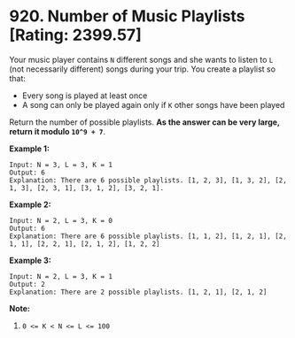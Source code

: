 # 920. Number of Music Playlists [Rating: 2399.57]

Your music player contains `N` different songs and she wants to listen to `L` (not necessarily different) songs during your trip.  You create a playlist so that:

- Every song is played at least once
- A song can only be played again only if `K` other songs have been played

Return the number of possible playlists. **As the answer can be very large, return it modulo `10^9 + 7`**.

 

**Example 1:**

```
Input: N = 3, L = 3, K = 1
Output: 6
Explanation: There are 6 possible playlists. [1, 2, 3], [1, 3, 2], [2, 1, 3], [2, 3, 1], [3, 1, 2], [3, 2, 1].
```

**Example 2:**

```
Input: N = 2, L = 3, K = 0
Output: 6
Explanation: There are 6 possible playlists. [1, 1, 2], [1, 2, 1], [2, 1, 1], [2, 2, 1], [2, 1, 2], [1, 2, 2]
```

**Example 3:**

```
Input: N = 2, L = 3, K = 1
Output: 2
Explanation: There are 2 possible playlists. [1, 2, 1], [2, 1, 2]
```

 

**Note:**

1. `0 <= K < N <= L <= 100`